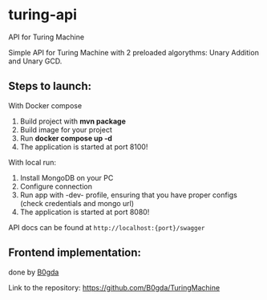 # turing-api
API for Turing Machine

Simple API for Turing Machine with 2 preloaded algorythms: Unary Addition and Unary GCD.

Steps to launch: 
--

With Docker compose
1) Build project with **mvn package**
2) Build image for your project
3) Run **docker compose up -d**
4) The application is started at port 8100!

With local run:
1) Install MongoDB on your PC
2) Configure connection
3) Run app with -dev- profile, ensuring that you have proper configs (check credentials and mongo url)
4) The application is started at port 8080!

API docs can be found at `http://localhost:{port}/swagger`

Frontend implementation:
--
done by [B0gda](https://github.com/B0gda)

Link to the repository: https://github.com/B0gda/TuringMachine
